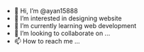 - 👋 Hi, I’m @ayan15888
- 👀 I’m interested in designing website
- 🌱 I’m currently learning web development
- 💞️ I’m looking to collaborate on ...
- 📫 How to reach me ...

<!---
ayan15888/ayan15888 is a ✨ special ✨ repository because its `README.md` (this file) appears on your GitHub profile.
You can click the Preview link to take a look at your changes.
--->
